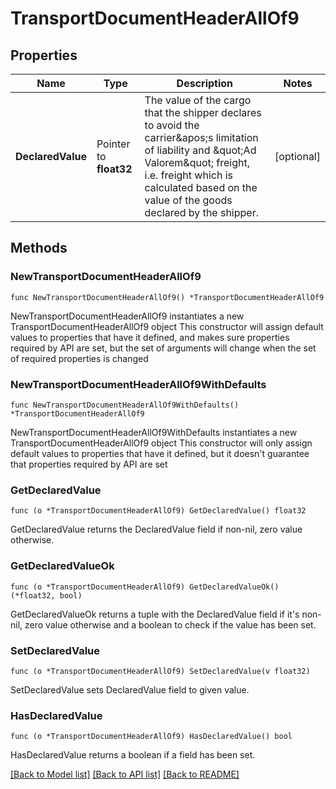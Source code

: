 # TransportDocumentHeaderAllOf9

## Properties

Name | Type | Description | Notes
------------ | ------------- | ------------- | -------------
**DeclaredValue** | Pointer to **float32** | The value of the cargo that the shipper declares to avoid the carrier&amp;apos;s limitation of liability and \&quot;Ad Valorem\&quot; freight, i.e. freight which is calculated based on the value of the goods declared by the shipper. | [optional] 

## Methods

### NewTransportDocumentHeaderAllOf9

`func NewTransportDocumentHeaderAllOf9() *TransportDocumentHeaderAllOf9`

NewTransportDocumentHeaderAllOf9 instantiates a new TransportDocumentHeaderAllOf9 object
This constructor will assign default values to properties that have it defined,
and makes sure properties required by API are set, but the set of arguments
will change when the set of required properties is changed

### NewTransportDocumentHeaderAllOf9WithDefaults

`func NewTransportDocumentHeaderAllOf9WithDefaults() *TransportDocumentHeaderAllOf9`

NewTransportDocumentHeaderAllOf9WithDefaults instantiates a new TransportDocumentHeaderAllOf9 object
This constructor will only assign default values to properties that have it defined,
but it doesn't guarantee that properties required by API are set

### GetDeclaredValue

`func (o *TransportDocumentHeaderAllOf9) GetDeclaredValue() float32`

GetDeclaredValue returns the DeclaredValue field if non-nil, zero value otherwise.

### GetDeclaredValueOk

`func (o *TransportDocumentHeaderAllOf9) GetDeclaredValueOk() (*float32, bool)`

GetDeclaredValueOk returns a tuple with the DeclaredValue field if it's non-nil, zero value otherwise
and a boolean to check if the value has been set.

### SetDeclaredValue

`func (o *TransportDocumentHeaderAllOf9) SetDeclaredValue(v float32)`

SetDeclaredValue sets DeclaredValue field to given value.

### HasDeclaredValue

`func (o *TransportDocumentHeaderAllOf9) HasDeclaredValue() bool`

HasDeclaredValue returns a boolean if a field has been set.


[[Back to Model list]](../README.md#documentation-for-models) [[Back to API list]](../README.md#documentation-for-api-endpoints) [[Back to README]](../README.md)


